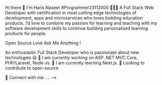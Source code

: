 Hi there 👋
I'm Haris Naseer #Programmer23112000 👨🏻‍💻
A Full Stack Web Developer with certification in most cutting edge technologies of development, apps and microservices who loves building education products. I’d love to combine my passion for learning and teaching with my software development skills to continue building personalized learning products for people.


Open Source Love Ask Me Anything !

An enthusiastic Full Stack Developer who is passionate about new technologies 😃
🔭 I am currently working on ASP .NET MVC Core, PHP/Laravel, Node Js.
🌱 I am currently learning Next.js.
💫 Looking to contribute to open-source

🤝 Connect with me:
  ...
-->
